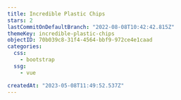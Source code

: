 ```yaml
---
title: Incredible Plastic Chips
stars: 2
lastCommitOnDefaultBranch: "2022-08-08T10:42:42.815Z"
themeKey: incredible-plastic-chips
objectID: 70b039c8-31f4-4564-bbf9-972ce4e1caad
categories:
  css:
    - bootstrap
  ssg:
    - vue

createdAt: "2023-05-08T11:49:52.537Z"
---
```

